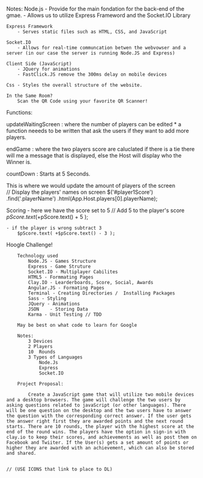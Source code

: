 Notes: 
	Node.js
		- Provide for the main fondation for the back-end of the gmae. 
		- Allows us to utilize Express Frameword and the Socket.IO Library

	Express Framework
		- Serves static files such as HTML, CSS, and JavaScript

	Socket.IO
		- Allows for real-time communcation betwen the webvowser and a server (in our case the server is running Node.JS and Express)

	Client Side (JavaScript)
		- JQuery for animations 
		- FastClick.JS remove the 300ms delay on mobile devices

	Css - Styles the overall structure of the website.

	In the Same Room?
		Scan the QR Code using your favorite QR Scanner!

Functions:

 updateWaitingScreen : where the number of players can be edited * a function neeeds to be written that ask the users if they want to add more players. 

 endGame : where the two players score are caluclated
 	if there is a tie there will me a message that is displayed, else the Host will display who the Winner is. 

 countDown : 
 	Starts at 5 Seconds. 


 This is where we would update the amount of players of the screen  
 		// Display the players' names on screen
                $('#player1Score')
                    .find('.playerName')
                    .html(App.Host.players[0].playerName);

  Scoring
  	- here we have the score set to 5
  		// Add 5 to the player's score
                        $pScore.text( +$pScore.text() + 5 );

    - if the player is wrong subtract 3
   		$pScore.text( +$pScore.text() - 3 );

Hoogle Challenge!

		Technology used
			Node.JS - Games Structure
			Express - Game Struture 
			Socket.IO - Multiplayer Cabilites
			HTML5 - Formmating Pages
			Clay.IO - Learderboards, Score, Social, Awards
			Angular.JS - Formating Pages
			Terminal - Creating Directories /  Installing Packages
			Sass - Styling
			JQuery - Animations
			JSON	- Storing Data
			Karma - Unit Testing // TDD
			
		May be best on what code to learn for Google

		Notes:
			3 Devices
			2 Players
			10  Rounds
			3 Types of Languages
				Node.Js
				Express
				Socket.IO

		Project Proposal:

			Create a JavaScript game that will utilize two mobile devices and a desktop browsers. The game will challenge the two users by asking questions related to javaScript (or other languages). There will be one question on the desktop and the two users have to answer the question with the corresponding correct answer. If the user gets the answer right first they are awarded points and the next round starts. There are 10 rounds, the player with the highest score at the end of the round wins. The players have the option in sign-in with clay.io to keep their scores, and achievements as well as post them on Facebook and Twiiter. If the User(s) gets a set amount of points or higher they are awarded with an achievement, which can also be stored and shared. 


	// (USE ICONS that link to place to DL)

